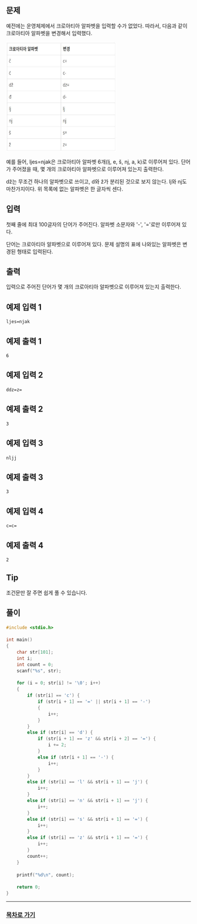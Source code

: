 ## 문제

예전에는 운영체제에서 크로아티아 알파벳을 입력할 수가 없었다. 따라서, 다음과 같이 크로아티아 알파벳을 변경해서 입력했다.

<img src="../img/2941.jpg" width="300" height="300">

예를 들어, ljes=njak은 크로아티아 알파벳 6개(lj, e, š, nj, a, k)로 이루어져 있다. 단어가 주어졌을 때, 몇 개의 크로아티아 알파벳으로 이루어져 있는지 출력한다.

dž는 무조건 하나의 알파벳으로 쓰이고, d와 ž가 분리된 것으로 보지 않는다. lj와 nj도 마찬가지이다. 위 목록에 없는 알파벳은 한 글자씩 센다.

## 입력

첫째 줄에 최대 100글자의 단어가 주어진다. 알파벳 소문자와 '-', '='로만 이루어져 있다.

단어는 크로아티아 알파벳으로 이루어져 있다. 문제 설명의 표에 나와있는 알파벳은 변경된 형태로 입력된다.

## 출력

입력으로 주어진 단어가 몇 개의 크로아티아 알파벳으로 이루어져 있는지 출력한다.

## 예제 입력 1

```
ljes=njak
```

## 예제 출력 1

```
6
```

## 예제 입력 2

```
ddz=z=
```

## 예제 출력 2

```
3
```

## 예제 입력 3

```
nljj
```

## 예제 출력 3

```
3
```

## 예제 입력 4

```
c=c=
```

## 예제 출력 4

```
2
```

## Tip
조건문만 잘 주면 쉽게 풀 수 있습니다.

## 풀이
```c
#include <stdio.h>

int main()
{
	char str[101];
	int i;
	int count = 0;
	scanf("%s", str);

	for (i = 0; str[i] != '\0'; i++)
	{
		if (str[i] == 'c') {
			if (str[i + 1] == '=' || str[i + 1] == '-')
			{
				i++;
			}
		}
		else if (str[i] == 'd') {
			if (str[i + 1] == 'z' && str[i + 2] == '=') {
				i += 2;
			}
			else if (str[i + 1] == '-') {
				i++;
			}
		}
		else if (str[i] == 'l' && str[i + 1] == 'j') {
			i++;
		}
		else if (str[i] == 'n' && str[i + 1] == 'j') {
			i++;
		}
		else if (str[i] == 's' && str[i + 1] == '=') {
			i++;
		}
		else if (str[i] == 'z' && str[i + 1] == '=') {
			i++;
		}
		count++;
	}

	printf("%d\n", count);

	return 0;
}
```
---

### [목차로 가기](./../../../../)